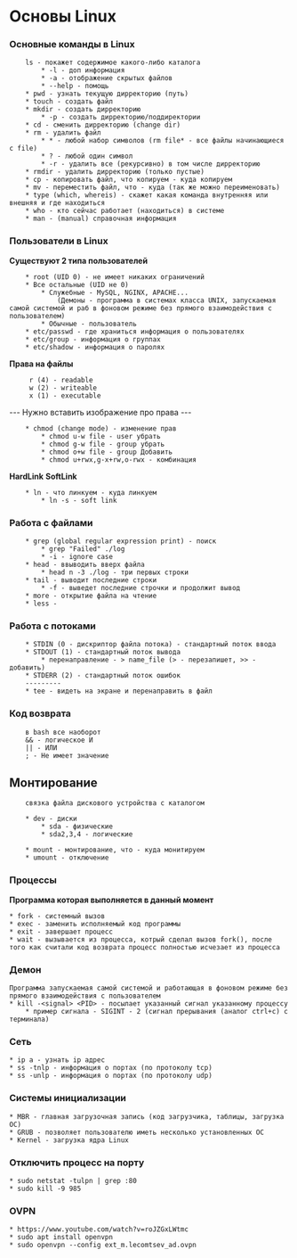# Основы Linux
### Основные команды в Linux

        ls - покажет содержимое какого-либо каталога
            * -l - доп информация
            * -a - отображение скрытых файлов
            * --help - помощь          
        * pwd - узнать текущую дирректорию (путь)
        * touch - создать файл
        * mkdir - создать дирректорию
            * -p - создать дирректорию/поддиректории
        * cd - сменить дирректорию (change dir)
        * rm - удалить файл
            * * - любой набор символов (rm file* - все файлы начинающиеся с file)
            * ? - любой один символ
            * -r - удалить все (рекурсивно) в том числе дирректорию
        * rmdir - удалить дирректорию (только пустые)
        * cp - копировать файл, что копируем - куда копируем
        * mv - переместить файл, что - куда (так же можно переименовать)
        * type (which, whereis) - скажет какая команда внутренняя или внешняя и где находиться
        * who - кто сейчас работает (находиться) в системе
        * man - (manual) справочная информация
    
### Пользователи в Linux
**Существуют 2 типа пользователей**

        * root (UID 0) - не имеет никаких ограничений
        * Все остальные (UID не 0)
            * Служебные - MySQL, NGINX, APACHE...
                (Демоны - программа в системах класса UNIX, запускаемая самой системой и раб в фоновом режиме без прямого взаимодействия с пользователем)
            * Обычные - пользователь
        * etc/passwd - где храниться информация о пользователях
        * etc/group - информация о группах
        * etc/shadow - информация о паролях

**Права на файлы**

         r (4) - readable
         w (2) - writeable
         x (1) - executable
 --- Нужно вставить изображение про права ---
 
        * chmod (change mode) - изменение прав
            * chmod u-w file - user убрать
            * chmod g-w file - group убрать
            * chmod o+w file - group Добавить
            * chmod u+rwx,g-x+rw,o-rwx - комбинация
    
**HardLink**
**SoftLink**

        * ln - что линкуем - куда линкуем
            * ln -s - soft link 
    
### Работа с файлами
        * grep (global regular expression print) - поиск
            * grep "Failed" ./log
            * -i - ignore case
        * head - ввыводить вверх файла
            * head n -3 ./log - три первых строки 
        * tail - выводит последние строки 
            * -f - выведет последние строчки и продолжит вывод 
        * more - открытие файла на чтение
        * less -  
     
### Работа с потоками
        * STDIN (0 - дискриптор файла потока) - стандартный поток ввода
        * STDOUT (1) - стандартный поток вывода
            * перенаправление - > name_file (> - перезапишет, >> - добавить)
        * STDERR (2) - стандартный поток ошибок
        ---------
        * tee - видеть на экране и перенаправить в файл

### Код возврата
        в bash все наоборот
        && - логическое И
        || - ИЛИ
        ; - Не имеет значение

## Монтирование
        связка файла дискового устройства с каталогом
        
        * dev - диски 
            * sda - физические
            * sda2,3,4 - логические
            
        * mount - монтирование, что - куда монитируем
        * umount - отключение    
    
### Процессы
**Программа которая выполняется в данный момент**

    * fork - системный вызов
    * exec - заменить исполняемый код программы
    * exit - завершает процесс
    * wait - вызывается из процесса, котрый сделал вызов fork(), после того как считали код возврата процесс полностью исчезает из процесса

### Демон
    Программа запускаемая самой системой и работающая в фоновом режиме без прямого взаимодействия с пользователем
    * kill -<signal> <PID> - посылает указанный сигнал указанному процессу
        * пример сигнала - SIGINT - 2 (сигнал прерывания (аналог ctrl+c) с терминала)
    
### Сеть
    * ip a - узнать ip адрес
    * ss -tnlp - информация о портах (по протоколу tcp)
    * ss -unlp - информация о портах (по протоколу udp)

### Системы инициализации
    * MBR - главная загрузочная запись (код загрузчика, таблицы, загрузка ОС)
    * GRUB - позволяет пользователю иметь несколько установленных ОС
    * Kernel - загрузка ядра Linux

### Отключить процесс на порту
    * sudo netstat -tulpn | grep :80
    * sudo kill -9 985

### OVPN
    * https://www.youtube.com/watch?v=roJZGxLWtmc
    * sudo apt install openvpn
    * sudo openvpn --config ext_m.lecomtsev_ad.ovpn
    
    
